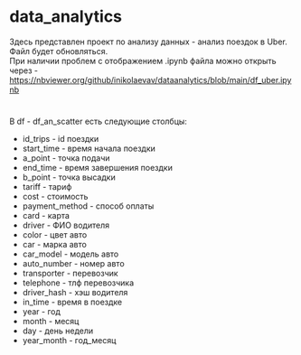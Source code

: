 # data_analytics
Здесь представлен проект по анализу данных - анализ поездок в Uber. Файл будет обновляться.\
При наличии проблем с отображением .ipynb файла можно открыть через - https://nbviewer.org/github/inikolaevav/dataanalytics/blob/main/df_uber.ipynb
#
В df - df_an_scatter есть следующие столбцы:
- id_trips - id поездки
- start_time - время начала поездки
- a_point - точка подачи
- end_time - время завершения поездки
- b_point - точка высадки
- tariff - тариф
- cost - стоимость
- payment_method - способ оплаты
- card - карта
- driver - ФИО водителя
- color - цвет авто
- car - марка авто
- car_model - модель авто
- auto_number - номер авто
- transporter - перевозчик
- telephone - тлф перевозчика
- driver_hash - хэш водителя
- in_time - время в поездке
- year - год
- month - месяц
- day - день недели
- year_month - год_месяц
